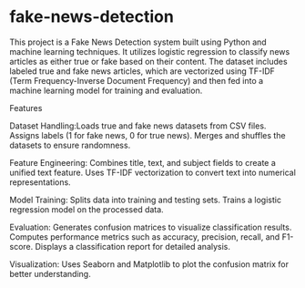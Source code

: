 # fake-news-detection
This project is a Fake News Detection system built using Python and machine learning techniques. It utilizes logistic regression to classify news articles as either true or fake based on their content. The dataset includes labeled true and fake news articles, which are vectorized using TF-IDF (Term Frequency-Inverse Document Frequency) and then fed into a machine learning model for training and evaluation.

Features

Dataset Handling:Loads true and fake news datasets from CSV files.
Assigns labels (1 for fake news, 0 for true news).
Merges and shuffles the datasets to ensure randomness.

Feature Engineering:
Combines title, text, and subject fields to create a unified text feature.
Uses TF-IDF vectorization to convert text into numerical representations.

Model Training:
Splits data into training and testing sets.
Trains a logistic regression model on the processed data.

Evaluation:
Generates confusion matrices to visualize classification results.
Computes performance metrics such as accuracy, precision, recall, and F1-score.
Displays a classification report for detailed analysis.

Visualization:
Uses Seaborn and Matplotlib to plot the confusion matrix for better understanding.
